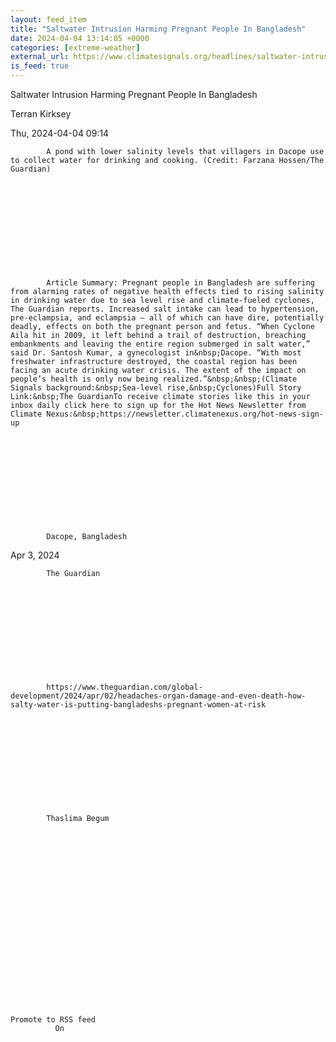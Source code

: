 ```yaml
---
layout: feed_item
title: "Saltwater Intrusion Harming Pregnant People In Bangladesh"
date: 2024-04-04 13:14:05 +0000
categories: [extreme-weather]
external_url: https://www.climatesignals.org/headlines/saltwater-intrusion-harming-pregnant-people-bangladesh
is_feed: true
---
```


Saltwater Intrusion Harming Pregnant People In Bangladesh












            




  






















      














Terran Kirksey


















Thu, 2024-04-04 09:14
















            A pond with lower salinity levels that villagers in Dacope use to collect water for drinking and cooking. (Credit: Farzana Hossen/The Guardian)
      











            Article Summary: Pregnant people in Bangladesh are suffering from alarming rates of negative health effects tied to rising salinity in drinking water due to sea level rise and climate-fueled cyclones, The Guardian reports. Increased salt intake can lead to hypertension, pre-eclampsia, and eclampsia — all of which can have dire, potentially deadly, effects on both the pregnant person and fetus. “When Cyclone Aila hit in 2009, it left behind a trail of destruction, breaching embankments and leaving the entire region submerged in salt water,” said Dr. Santosh Kumar, a gynecologist in&nbsp;Dacope. “With most freshwater infrastructure destroyed, the coastal region has been facing an acute drinking water crisis. The extent of the impact on people’s health is only now being realized.”&nbsp;&nbsp;(Climate Signals background:&nbsp;Sea-level rise,&nbsp;Cyclones)Full Story Link:&nbsp;The GuardianTo receive climate stories like this in your inbox daily click here to sign up for the Hot News Newsletter from Climate Nexus:&nbsp;https://newsletter.climatenexus.org/hot-news-sign-up
      











            Dacope, Bangladesh
      











            




Apr 3, 2024




      











            The Guardian
      











            https://www.theguardian.com/global-development/2024/apr/02/headaches-organ-damage-and-even-death-how-salty-water-is-putting-bangladeshs-pregnant-women-at-risk
      











            Thaslima Begum 
      




















  
    Promote to RSS feed
              On
